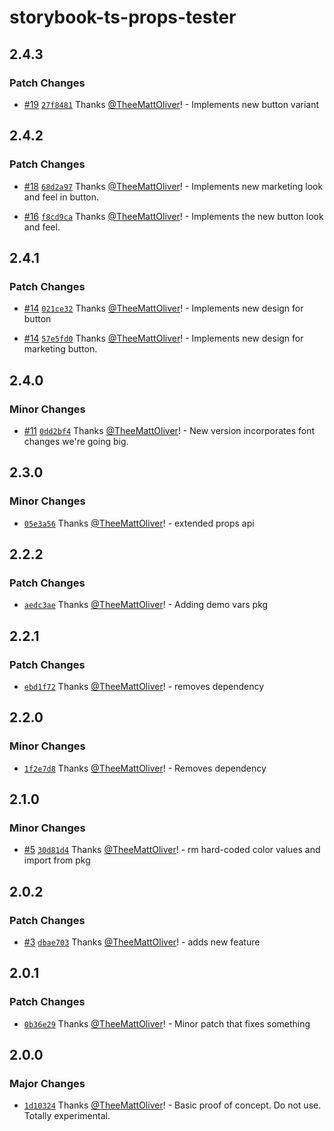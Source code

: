 # storybook-ts-props-tester

## 2.4.3

### Patch Changes

- [#19](https://github.com/TheeMattOliver/sb-ak-ts-props/pull/19) [`27f8481`](https://github.com/TheeMattOliver/sb-ak-ts-props/commit/27f84819257ce26daf929cd077efebe644a3d575) Thanks [@TheeMattOliver](https://github.com/TheeMattOliver)! - Implements new button variant

## 2.4.2

### Patch Changes

- [#18](https://github.com/TheeMattOliver/sb-ak-ts-props/pull/18) [`68d2a97`](https://github.com/TheeMattOliver/sb-ak-ts-props/commit/68d2a9723a51e9db972492b3822fdfb71d952f19) Thanks [@TheeMattOliver](https://github.com/TheeMattOliver)! - Implements new marketing look and feel in button.

* [#16](https://github.com/TheeMattOliver/sb-ak-ts-props/pull/16) [`f8cd9ca`](https://github.com/TheeMattOliver/sb-ak-ts-props/commit/f8cd9ca85ebd1d16ddbc9d86dcbd8346979f7167) Thanks [@TheeMattOliver](https://github.com/TheeMattOliver)! - Implements the new button look and feel.

## 2.4.1

### Patch Changes

- [#14](https://github.com/TheeMattOliver/sb-ak-ts-props/pull/14) [`021ce32`](https://github.com/TheeMattOliver/sb-ak-ts-props/commit/021ce324e6cc3b9c5b499fba16844f63a5508c9a) Thanks [@TheeMattOliver](https://github.com/TheeMattOliver)! - Implements new design for button

* [#14](https://github.com/TheeMattOliver/sb-ak-ts-props/pull/14) [`57e5fd0`](https://github.com/TheeMattOliver/sb-ak-ts-props/commit/57e5fd0d300d4e950330543834400e324d8f5384) Thanks [@TheeMattOliver](https://github.com/TheeMattOliver)! - Implements new design for marketing button.

## 2.4.0

### Minor Changes

- [#11](https://github.com/TheeMattOliver/sb-ak-ts-props/pull/11) [`0dd2bf4`](https://github.com/TheeMattOliver/sb-ak-ts-props/commit/0dd2bf44a34d2702722da2e4c2b58c4fd1382a3d) Thanks [@TheeMattOliver](https://github.com/TheeMattOliver)! - New version incorporates font changes we're going big.

## 2.3.0

### Minor Changes

- [`05e3a56`](https://github.com/TheeMattOliver/sb-ak-ts-props/commit/05e3a56ffd1a5252b52038a93b1c8a40ad50d941) Thanks [@TheeMattOliver](https://github.com/TheeMattOliver)! - extended props api

## 2.2.2

### Patch Changes

- [`aedc3ae`](https://github.com/TheeMattOliver/sb-ak-ts-props/commit/aedc3aea2ece01451d3698360eff9bcd601f2d31) Thanks [@TheeMattOliver](https://github.com/TheeMattOliver)! - Adding demo vars pkg

## 2.2.1

### Patch Changes

- [`ebd1f72`](https://github.com/TheeMattOliver/sb-ak-ts-props/commit/ebd1f72aef3c98aec111fc3b9809dea584858cab) Thanks [@TheeMattOliver](https://github.com/TheeMattOliver)! - removes dependency

## 2.2.0

### Minor Changes

- [`1f2e7d8`](https://github.com/TheeMattOliver/sb-ak-ts-props/commit/1f2e7d8284f42dc8d1ae455f52fa6474d750e6dd) Thanks [@TheeMattOliver](https://github.com/TheeMattOliver)! - Removes dependency

## 2.1.0

### Minor Changes

- [#5](https://github.com/TheeMattOliver/sb-ak-ts-props/pull/5) [`30d81d4`](https://github.com/TheeMattOliver/sb-ak-ts-props/commit/30d81d4cf85d4501ccfec920a79433faf25951a7) Thanks [@TheeMattOliver](https://github.com/TheeMattOliver)! - rm hard-coded color values and import from pkg

## 2.0.2

### Patch Changes

- [#3](https://github.com/TheeMattOliver/sb-ak-ts-props/pull/3) [`dbae703`](https://github.com/TheeMattOliver/sb-ak-ts-props/commit/dbae7039bc2473ea4bdb14f33a8604fedf22251c) Thanks [@TheeMattOliver](https://github.com/TheeMattOliver)! - adds new feature

## 2.0.1

### Patch Changes

- [`0b36e29`](https://github.com/TheeMattOliver/sb-ak-ts-props/commit/0b36e29d7cdcbf2439d7ea1c46534c66ff7a85fb) Thanks [@TheeMattOliver](https://github.com/TheeMattOliver)! - Minor patch that fixes something

## 2.0.0

### Major Changes

- [`1d10324`](https://github.com/TheeMattOliver/sb-ak-ts-props/commit/1d10324f686035bcc211fa963922f0d8798bc773) Thanks [@TheeMattOliver](https://github.com/TheeMattOliver)! - Basic proof of concept. Do not use. Totally experimental.
